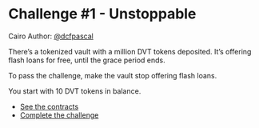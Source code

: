 # Challenge #1 - Unstoppable

Cairo Author: [@dcfpascal](https://github.com/08351ty)

There’s a tokenized vault with a million DVT tokens deposited. It’s offering flash loans for free, until the grace period ends.

To pass the challenge, make the vault stop offering flash loans.

You start with 10 DVT tokens in balance.

- [See the contracts](src/unstoppable/)
- [Complete the challenge](tests/unstoppable/)
